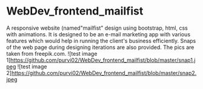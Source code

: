 # WebDev_frontend_mailfist
A responsive website (named"mailfist" design using bootstrap, html, css with animations. It is designed to be an e-mail marketing app with various features which would help in running the client's business efficiently. Snaps of the web page during designing iterations are also provided. The pics are taken from freepik.com.
 ![test image 1]https://github.com/purvi02/WebDev_frontend_mailfist/blob/master/snap1.jpeg
 ![test image 2]https://github.com/purvi02/WebDev_frontend_mailfist/blob/master/snap2.jpeg
